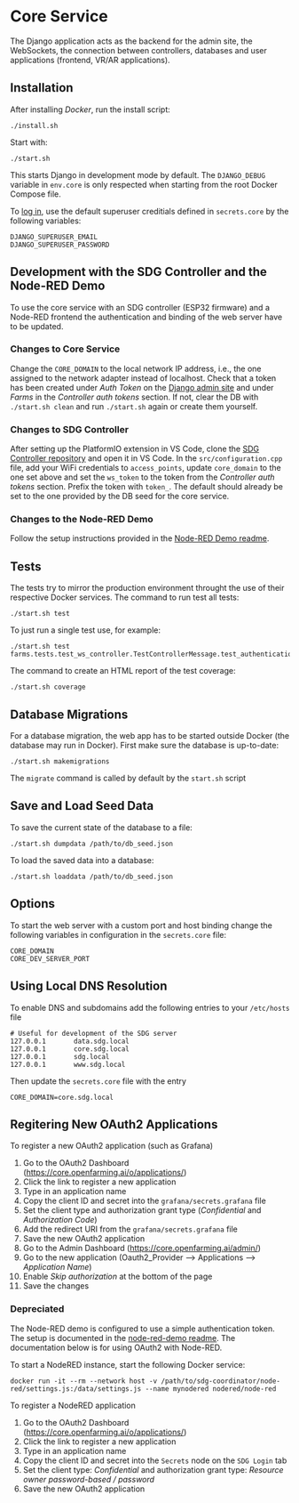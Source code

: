 # Core Service

The Django application acts as the backend for the admin site, the WebSockets, the connection between controllers, databases and user applications (frontend, VR/AR applications).

## Installation

After installing *Docker*, run the install script:

    ./install.sh

Start with:

    ./start.sh

This starts Django in development mode by default. The `DJANGO_DEBUG` variable in `env.core` is only respected when starting from the root Docker Compose file.

To [log in](http://localhost:8000), use the default superuser creditials defined in `secrets.core` by the following variables:

    DJANGO_SUPERUSER_EMAIL
    DJANGO_SUPERUSER_PASSWORD

## Development with the SDG Controller and the Node-RED Demo

To use the core service with an SDG controller (ESP32 firmware) and a Node-RED frontend the authentication and binding of the web server have to be updated.

### Changes to Core Service

Change the `CORE_DOMAIN` to the local network IP address, i.e., the one assigned to the network adapter instead of localhost. Check that a token has been created under *Auth Token* on the [Django admin site](http://localhost:8000/admin/authtoken/tokenproxy/) and under *Farms* in the *Controller auth tokens* section. If not, clear the DB with `./start.sh clean` and run `./start.sh` again or create them yourself.

### Changes to SDG Controller

After setting up the PlatformIO extension in VS Code, clone the [SDG Controller repository](https://github.com/protohaus/sdg-controller) and open it in VS Code. In the `src/configuration.cpp` file, add your WiFi credentials to `access_points`, update `core_domain` to the one set above and set the `ws_token` to the token from the *Controller auth tokens* section. Prefix the token with `token_`. The default should already be set to the one provided by the DB seed for the core service.

### Changes to the Node-RED Demo

Follow the setup instructions provided in the [Node-RED Demo readme](../node-red-demo/README.md).

## Tests

The tests try to mirror the production environment throught the use of their respective Docker services. The command to run test all tests:

    ./start.sh test

To just run a single test use, for example:

    ./start.sh test farms.tests.test_ws_controller.TestControllerMessage.test_authentication

The command to create an HTML report of the test coverage:

    ./start.sh coverage

## Database Migrations

For a database migration, the web app has to be started outside Docker (the database may run in Docker). First make sure the database is up-to-date:

    ./start.sh makemigrations

The `migrate` command is called by default by the `start.sh` script

## Save and Load Seed Data

To save the current state of the database to a file:

    ./start.sh dumpdata /path/to/db_seed.json

To load the saved data into a database:

    ./start.sh loaddata /path/to/db_seed.json

## Options

To start the web server with a custom port and host binding change the following variables in configuration in the `secrets.core` file:

    CORE_DOMAIN
    CORE_DEV_SERVER_PORT

## Using Local DNS Resolution

To enable DNS and subdomains add the following entries to your `/etc/hosts` file

    # Useful for development of the SDG server
    127.0.0.1       data.sdg.local
    127.0.0.1       core.sdg.local
    127.0.0.1       sdg.local
    127.0.0.1       www.sdg.local

Then update the `secrets.core` file with the entry

    CORE_DOMAIN=core.sdg.local

## Regitering New OAuth2 Applications

To register a new OAuth2 application (such as Grafana)
1. Go to the OAuth2 Dashboard (https://core.openfarming.ai/o/applications/)
2. Click the link to register a new application
3. Type in an application name
4. Copy the client ID and secret into the `grafana/secrets.grafana` file
5. Set the client type and authorization grant type (*Confidential* and *Authorization Code*)
6. Add the redirect URI from the `grafana/secrets.grafana` file
7. Save the new OAuth2 application
8. Go to the Admin Dashboard (https://core.openfarming.ai/admin/)
9. Go to the new application (Oauth2_Provider --> Applications --> *Application Name*)
10. Enable *Skip authorization* at the bottom of the page
11. Save the changes

### Depreciated

The Node-RED demo is configured to use a simple authentication token. The setup is documented in the [node-red-demo readme](../node-red-demo/README.md). The documentation below is for using OAuth2 with Node-RED.

To start a NodeRED instance, start the following Docker service:

    docker run -it --rm --network host -v /path/to/sdg-coordinator/node-red/settings.js:/data/settings.js --name mynodered nodered/node-red

To register a NodeRED application
1. Go to the OAuth2 Dashboard (https://core.openfarming.ai/o/applications/)
2. Click the link to register a new application
3. Type in an application name
4. Copy the client ID and secret into the `Secrets` node on the `SDG Login` tab
5. Set the client type: *Confidential* and authorization grant type: *Resource owner password-based / password*
6. Save the new OAuth2 application
